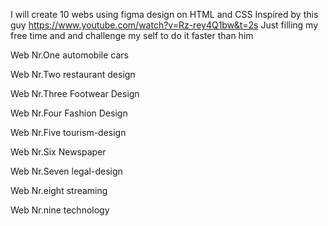 I will create 10 webs using figma design on HTML and CSS
Inspired by this guy https://www.youtube.com/watch?v=Rz-rey4Q1bw&t=2s
Just filling my free time and and challenge my self to do it faster than him

Web Nr.One 
automobile cars

Web Nr.Two 
restaurant design

Web Nr.Three
Footwear Design

Web Nr.Four
Fashion Design

Web Nr.Five 
tourism-design

Web Nr.Six 
Newspaper 

Web Nr.Seven
legal-design

Web Nr.eight
streaming

Web Nr.nine
technology